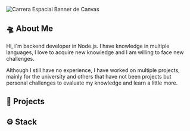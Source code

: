 ![Carrera Espacial Banner de Canvas](https://user-images.githubusercontent.com/126041920/220518551-2a685294-2c56-46f2-af45-af598f230d82.png)

## 🛸 About Me

Hi, i´m backend developer in Node.js. I have knowledge in multiple languages, I love to acquire new knowledge and I am willing to face new challenges.

Although I still have no experience, I have worked on multiple projects, mainly for the university and others that have not been projects but personal challenges to evaluate my knowledge and learn a little more.

## 🚀 Projects

## ⚙ Stack 
